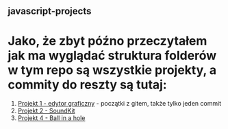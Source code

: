 ## javascript-projects

# Jako, że zbyt późno przeczytałem jak ma wyglądać struktura folderów w tym repo są wszystkie projekty, a commity do reszty są tutaj:
1. [Projekt 1 - edytor graficzny](https://github.com/dburnat/javascript_01) - początki z gitem, także tylko jeden commit
2. [Projekt 2 - SoundKit](https://github.com/dburnat/js-2-keyboard) 
3. [Projekt 4 - Ball in a hole](https://github.com/dburnat/javascript_04) 
